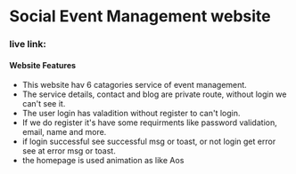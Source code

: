 # Social Event Management website


### live link: 


#### Website Features
- This website hav 6 catagories service of event management.
- The service details, contact and blog are private route, without login we can't see it.
- The user login has valadition without register to can't login.
- If we do register it's have some requirments like password validation, email, name and more.
- if login successful see successful msg or toast, or not login get error see at error  msg or toast.
- the homepage is used animation as like Aos

